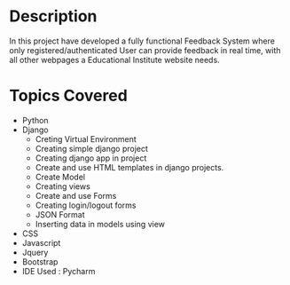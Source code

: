 # Description
In this project have developed a fully functional Feedback System where only registered/authenticated User can provide feedback in real time, with all other webpages a Educational Institute website needs.
# Topics Covered
<ul>
  <li>Python</li>
  <li>Django
  <ul>
   <li>Creting Virtual Environment</li>
   <li>Creating simple django project </li>
   <li>Creating django app in project</li>
   <li>Create and use HTML templates  in django projects.</li>
    <li>Create Model </li>
   <li>Creating views</li>
   <li>Create and use Forms</li>
   <li>Creating login/logout forms</li>
   <li>JSON Format</li>
   <li> Inserting data in models using view</li>
   </ul>
   </li>
   <li>CSS</li>
   <li>Javascript </li>
   <li>Jquery</li>
   <li>Bootstrap</li>
   <li>IDE Used : Pycharm</li>
</ul>








